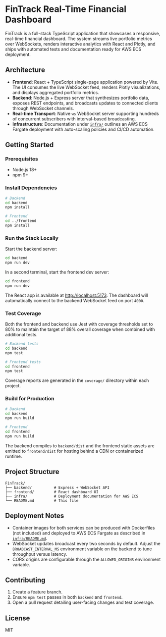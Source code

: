# FinTrack Real-Time Financial Dashboard

FinTrack is a full-stack TypeScript application that showcases a responsive, real-time financial dashboard. The system streams live portfolio metrics over WebSockets, renders interactive analytics with React and Plotly, and ships with automated tests and documentation ready for AWS ECS deployment.

## Architecture

- **Frontend**: React + TypeScript single-page application powered by Vite. The UI consumes the live WebSocket feed, renders Plotly visualizations, and displays aggregated portfolio metrics.
- **Backend**: Node.js + Express server that synthesizes portfolio data, exposes REST endpoints, and broadcasts updates to connected clients through WebSocket channels.
- **Real-time Transport**: Native `ws` WebSocket server supporting hundreds of concurrent subscribers with interval-based broadcasting.
- **Infrastructure**: Documentation under [`infra/`](infra/README.md) outlines an AWS ECS Fargate deployment with auto-scaling policies and CI/CD automation.

## Getting Started

### Prerequisites

- Node.js 18+
- npm 9+

### Install Dependencies

```bash
# Backend
cd backend
npm install

# Frontend
cd ../frontend
npm install
```

### Run the Stack Locally

Start the backend server:

```bash
cd backend
npm run dev
```

In a second terminal, start the frontend dev server:

```bash
cd frontend
npm run dev
```

The React app is available at [http://localhost:5173](http://localhost:5173). The dashboard will automatically connect to the backend WebSocket feed on port `4000`.

### Test Coverage

Both the frontend and backend use Jest with coverage thresholds set to 80% to maintain the target of 88% overall coverage when combined with additional tests.

```bash
# Backend tests
cd backend
npm test

# Frontend tests
cd frontend
npm test
```

Coverage reports are generated in the `coverage/` directory within each project.

### Build for Production

```bash
# Backend
cd backend
npm run build

# Frontend
cd frontend
npm run build
```

The backend compiles to `backend/dist` and the frontend static assets are emitted to `frontend/dist` for hosting behind a CDN or containerized runtime.

## Project Structure

```
FinTrack/
├── backend/          # Express + WebSocket API
├── frontend/         # React dashboard UI
├── infra/            # Deployment documentation for AWS ECS
└── README.md         # This file
```

## Deployment Notes

- Container images for both services can be produced with Dockerfiles (not included) and deployed to AWS ECS Fargate as described in [`infra/README.md`](infra/README.md).
- WebSocket updates broadcast every two seconds by default. Adjust the `BROADCAST_INTERVAL_MS` environment variable on the backend to tune throughput versus latency.
- CORS origins are configurable through the `ALLOWED_ORIGINS` environment variable.

## Contributing

1. Create a feature branch.
2. Ensure `npm test` passes in both `backend` and `frontend`.
3. Open a pull request detailing user-facing changes and test coverage.

## License

MIT

